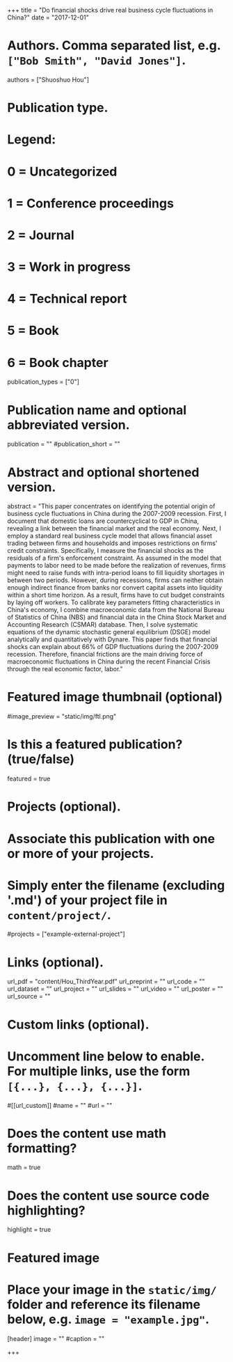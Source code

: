 +++
title = "Do financial shocks drive real business cycle fluctuations in China?"
date = "2017-12-01"

# Authors. Comma separated list, e.g. `["Bob Smith", "David Jones"]`.

authors = ["Shuoshuo Hou"]

# Publication type.
# Legend:
# 0 = Uncategorized
# 1 = Conference proceedings
# 2 = Journal
# 3 = Work in progress
# 4 = Technical report
# 5 = Book
# 6 = Book chapter
publication_types = ["0"]

# Publication name and optional abbreviated version.
publication = ""
#publication_short = ""

# Abstract and optional shortened version.

abstract = "This paper concentrates on identifying the potential origin of business cycle fluctuations in China during the 2007-2009 recession. First, I document that domestic loans are countercyclical to GDP in China, revealing a link between the financial market and the real economy. Next, I employ a standard real business cycle model that allows financial asset trading between firms and households and imposes restrictions on firms' credit constraints. Specifically, I measure the financial shocks as the residuals of a firm's enforcement constraint. As assumed in the model that payments to labor need to be made before the realization of revenues, firms might need to raise funds with intra-period loans to fill liquidity shortages in between two periods. However, during recessions, firms can neither obtain enough indirect finance from banks nor convert capital assets into liquidity within a short time horizon. As a result, firms have to cut budget constraints by laying off workers. To calibrate key parameters fitting characteristics in China's economy, I combine macroeconomic data from the National Bureau of Statistics of China (NBS) and financial data in the China Stock Market and Accounting Research (CSMAR) database. Then, I solve systematic equations of the dynamic stochastic general equilibrium (DSGE) model analytically and quantitatively with Dynare. This paper finds that financial shocks can explain about 66% of GDP fluctuations during the 2007-2009 recession. Therefore, financial frictions are the main driving force of macroeconomic fluctuations in China during the recent Financial Crisis through the real economic factor, labor."

# Featured image thumbnail (optional)
#image_preview = "static/img/ftl.png"

# Is this a featured publication? (true/false)
featured = true

# Projects (optional).
#   Associate this publication with one or more of your projects.
#   Simply enter the filename (excluding '.md') of your project file in `content/project/`.
#projects = ["example-external-project"]

# Links (optional).
url_pdf = "content/Hou_ThirdYear.pdf"
url_preprint = ""
url_code = ""
url_dataset = ""
url_project = ""
url_slides = ""
url_video = ""
url_poster = ""
url_source = ""

# Custom links (optional).
#   Uncomment line below to enable. For multiple links, use the form `[{...}, {...}, {...}]`.
#[[url_custom]]
#name = ""
#url = ""

# Does the content use math formatting?
math = true

# Does the content use source code highlighting?
highlight = true
  
# Featured image
# Place your image in the `static/img/` folder and reference its filename below, e.g. `image = "example.jpg"`.
[header]
image = ""
#caption = ""

+++
 
